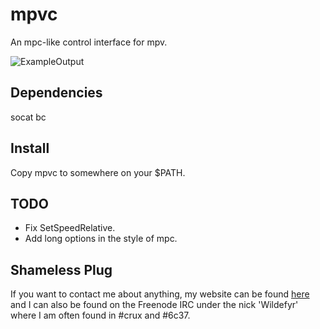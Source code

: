 mpvc
====

An mpc-like control interface for mpv.

![ExampleOutput](https://github.com/Wildefyr/mpvc/blob/master/exampleOutput.png)

Dependencies
------------

socat bc

Install
-------

Copy mpvc to somewhere on your $PATH.

TODO
----

- Fix SetSpeedRelative.
- Add long options in the style of mpc.

Shameless Plug
--------------

If you want to contact me about anything, my website can be found
[here](http://wildefyr.net) and I can also be found on the Freenode IRC under
the nick 'Wildefyr' where I am often found in #crux and #6c37.
